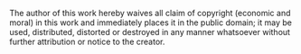 The author of this work hereby waives all claim of copyright (economic and moral) in this work and immediately places it in the public domain; it may be used, distributed, distorted or destroyed in any manner whatsoever without further attribution or notice to the creator.
